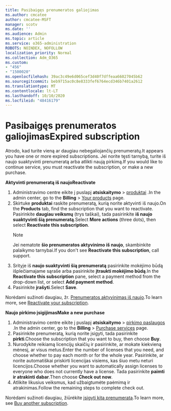 ```yaml
---
title: Pasibaigęs prenumeratos galiojimas
ms.author: cmcatee
author: cmcatee-MSFT
manager: scotv
ms.date: ''
ms.audience: Admin
ms.topic: article
ms.service: o365-administration
ROBOTS: NOINDEX, NOFOLLOW
localization_priority: Normal
ms.collection: Adm_O365
ms.custom:
- "456"
- "1500020"
ms.openlocfilehash: 39ac3c49e6d065cef3d40f7dffeaa66027045b62
ms.sourcegitcommit: beb9715ac0c8e8333fef6764ecd346b7401a2612
ms.translationtype: MT
ms.contentlocale: lt-LT
ms.lasthandoff: 10/10/2020
ms.locfileid: "48416179"
---
```

# <a name="expired-subscription"></a><span data-ttu-id="3147c-102">Pasibaigęs prenumeratos galiojimas</span><span class="sxs-lookup"><span data-stu-id="3147c-102">Expired subscription</span></span>

<span data-ttu-id="3147c-103">Atrodo, kad turite vieną ar daugiau nebegaliojančių prenumeratų.</span><span class="sxs-lookup"><span data-stu-id="3147c-103">It appears you have one or more expired subscriptions.</span></span> <span data-ttu-id="3147c-104">Jei norite tęsti tarnybą, turite iš naujo suaktyvinti prenumeratą arba atlikti naują pirkimą.</span><span class="sxs-lookup"><span data-stu-id="3147c-104">If you would like to continue service, you must reactivate the subscription, or make a new purchase.</span></span>
  
<span data-ttu-id="3147c-105">**Aktyvinti prenumeratą iš naujo**</span><span class="sxs-lookup"><span data-stu-id="3147c-105">**Reactivate**</span></span>
  
1. <span data-ttu-id="3147c-106">Administravimo centre eikite į puslapį **atsiskaitymo** \> [produktai](https://go.microsoft.com/fwlink/p/?linkid=842054) .</span><span class="sxs-lookup"><span data-stu-id="3147c-106">In the admin center, go to the **Billing** \> [Your products](https://go.microsoft.com/fwlink/p/?linkid=842054) page.</span></span>
2. <span data-ttu-id="3147c-107">Skirtuke **produktai** raskite prenumeratą, kurią norite aktyvinti iš naujo.</span><span class="sxs-lookup"><span data-stu-id="3147c-107">On the **Products** tab, find the subscription that you want to reactivate.</span></span> <span data-ttu-id="3147c-108">Pasirinkite **daugiau veiksmų** (trys taškai), tada pasirinkite **iš naujo suaktyvinti šią prenumeratą**.</span><span class="sxs-lookup"><span data-stu-id="3147c-108">Select **More actions** (three dots), then select **Reactivate this subscription**.</span></span>
    > [!NOTE]
    > <span data-ttu-id="3147c-109">Jei nematote **šio prenumeratos aktyvinimo iš naujo**, skambinkite palaikymo tarnybai.</span><span class="sxs-lookup"><span data-stu-id="3147c-109">If you don't see **Reactivate this subscription**, call support.</span></span>
3. <span data-ttu-id="3147c-110">Srityje iš **naujo suaktyvinti šią prenumeratą** pasirinkite mokėjimo būdą išplečiamajame sąraše arba pasirinkite **įtraukti mokėjimo būdą**.</span><span class="sxs-lookup"><span data-stu-id="3147c-110">In the **Reactivate this subscription** pane, select a payment method from the drop-down list, or select **Add payment method**.</span></span>
4. <span data-ttu-id="3147c-111">Pasirinkite **įrašyti**.</span><span class="sxs-lookup"><span data-stu-id="3147c-111">Select **Save**.</span></span>

<span data-ttu-id="3147c-112">Norėdami sužinoti daugiau, žr. [Prenumeratos aktyvinimas iš naujo](https://docs.microsoft.com/microsoft-365/commerce/subscriptions/reactivate-your-subscription).</span><span class="sxs-lookup"><span data-stu-id="3147c-112">To learn more, see [Reactivate your subscription](https://docs.microsoft.com/microsoft-365/commerce/subscriptions/reactivate-your-subscription).</span></span>

<span data-ttu-id="3147c-113">**Naujo pirkimo įsigijimas**</span><span class="sxs-lookup"><span data-stu-id="3147c-113">**Make a new purchase**</span></span>
  
1. <span data-ttu-id="3147c-114">Administravimo centre eikite į puslapį **atsiskaitymo** \> [pirkimo paslaugos](https://go.microsoft.com/fwlink/p/?linkid=868433) .</span><span class="sxs-lookup"><span data-stu-id="3147c-114">In the admin center, go to the **Billing** \> [Purchase services](https://go.microsoft.com/fwlink/p/?linkid=868433) page.</span></span>
2. <span data-ttu-id="3147c-115">Pasirinkite prenumeratą, kurią norite įsigyti, tada pasirinkite **pirkti**.</span><span class="sxs-lookup"><span data-stu-id="3147c-115">Choose the subscription that you want to buy, then choose **Buy**.</span></span>
3. <span data-ttu-id="3147c-116">Nurodykite reikiamą licencijų skaičių ir pasirinkite, ar mokate kiekvieną mėnesį, ar visus metus.</span><span class="sxs-lookup"><span data-stu-id="3147c-116">Enter the number of licenses that you need, and choose whether to pay each month or for the whole year.</span></span> <span data-ttu-id="3147c-117">Pasirinkite, ar norite automatiškai priskirti licencijas visiems, kas šiuo metu neturi licencijos.</span><span class="sxs-lookup"><span data-stu-id="3147c-117">Choose whether you want to automatically assign licenses to everyone who does not currently have a license.</span></span> <span data-ttu-id="3147c-118">Tada pasirinkite **paimti ir atrakinti dabar**.</span><span class="sxs-lookup"><span data-stu-id="3147c-118">Then choose **Check out now**.</span></span>
4. <span data-ttu-id="3147c-119">Atlikite likusius veiksmus, kad užbaigtumėte paėmimą ir atrakinimas.</span><span class="sxs-lookup"><span data-stu-id="3147c-119">Follow the remaining steps to complete check out.</span></span>

<span data-ttu-id="3147c-120">Norėdami sužinoti daugiau, žiūrėkite [įsigyti kitą prenumeratą](https://docs.microsoft.com/microsoft-365/commerce/buy-another-subscription).</span><span class="sxs-lookup"><span data-stu-id="3147c-120">To learn more, see [Buy another subscription](https://docs.microsoft.com/microsoft-365/commerce/buy-another-subscription).</span></span>